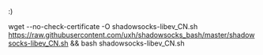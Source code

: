 :)

wget --no-check-certificate -O shadowsocks-libev_CN.sh https://raw.githubusercontent.com/uxh/shadowsocks_bash/master/shadowsocks-libev_CN.sh && bash shadowsocks-libev_CN.sh
